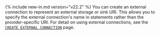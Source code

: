 {% include new-in.md version="v22.2" %} You can create an external connection to represent an external storage or sink URI. This allows you to specify the external connection's name in statements rather than the provider-specific URI. For detail on using external connections, see the [`CREATE EXTERNAL CONNECTION`](create-external-connection.html) page.
